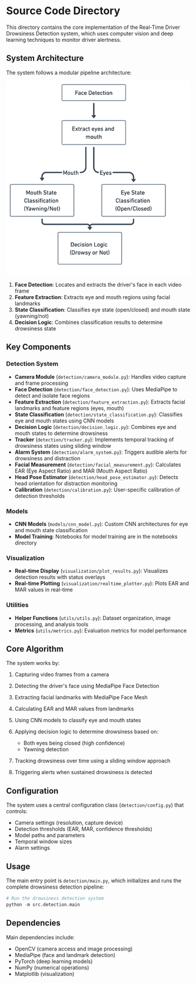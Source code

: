 # Source Code Directory

This directory contains the core implementation of the Real-Time Driver Drowsiness Detection system, which uses computer vision and deep learning techniques to monitor driver alertness.

## System Architecture

The system follows a modular pipeline architecture:

<img src="../assets/CNN-Based-Approach.png" alt="CNN-Based Approach" width="500">


1. **Face Detection**: Locates and extracts the driver's face in each video frame
2. **Feature Extraction**: Extracts eye and mouth regions using facial landmarks
3. **State Classification**: Classifies eye state (open/closed) and mouth state (yawning/not)
4. **Decision Logic**: Combines classification results to determine drowsiness state

## Key Components

### Detection System

- **Camera Module** (`detection/camera_module.py`): Handles video capture and frame processing
- **Face Detection** (`detection/face_detection.py`): Uses MediaPipe to detect and isolate face regions
- **Feature Extraction** (`detection/feature_extraction.py`): Extracts facial landmarks and feature regions (eyes, mouth)
- **State Classification** (`detection/state_classification.py`): Classifies eye and mouth states using CNN models
- **Decision Logic** (`detection/decision_logic.py`): Combines eye and mouth states to determine drowsiness
- **Tracker** (`detection/tracker.py`): Implements temporal tracking of drowsiness states using sliding window
- **Alarm System** (`detection/alarm_system.py`): Triggers audible alerts for drowsiness and distraction
- **Facial Measurement** (`detection/facial_measurement.py`): Calculates EAR (Eye Aspect Ratio) and MAR (Mouth Aspect Ratio)
- **Head Pose Estimator** (`detection/head_pose_estimator.py`): Detects head orientation for distraction monitoring
- **Calibration** (`detection/calibration.py`): User-specific calibration of detection thresholds

### Models

- **CNN Models** (`models/cnn_model.py`): Custom CNN architectures for eye and mouth state classification
- **Model Training**: Notebooks for model training are in the notebooks directory

### Visualization

- **Real-time Display** (`visualization/plot_results.py`): Visualizes detection results with status overlays
- **Real-time Plotting** (`visualization/realtime_plotter.py`): Plots EAR and MAR values in real-time

### Utilities

- **Helper Functions** (`utils/utils.py`): Dataset organization, image processing, and analysis tools
- **Metrics** (`utils/metrics.py`): Evaluation metrics for model performance

## Core Algorithm

The system works by:

1. Capturing video frames from a camera
2. Detecting the driver's face using MediaPipe Face Detection
3. Extracting facial landmarks with MediaPipe Face Mesh
4. Calculating EAR and MAR values from landmarks
5. Using CNN models to classify eye and mouth states
6. Applying decision logic to determine drowsiness based on:
   - Both eyes being closed (high confidence)
   - Yawning detection
   
7. Tracking drowsiness over time using a sliding window approach
8. Triggering alerts when sustained drowsiness is detected

## Configuration

The system uses a central configuration class (`detection/config.py`) that controls:

- Camera settings (resolution, capture device)
- Detection thresholds (EAR, MAR, confidence thresholds)
- Model paths and parameters
- Temporal window sizes
- Alarm settings

## Usage

The main entry point is `detection/main.py`, which initializes and runs the complete drowsiness detection pipeline:

```python
# Run the drowsiness detection system
python -m src.detection.main
```

## Dependencies

Main dependencies include:
- OpenCV (camera access and image processing)
- MediaPipe (face and landmark detection)
- PyTorch (deep learning models)
- NumPy (numerical operations)
- Matplotlib (visualization) 